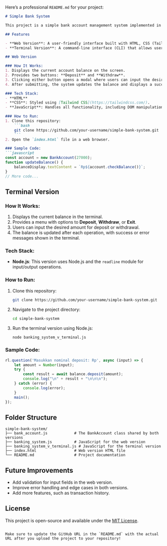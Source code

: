 Here’s a professional `README.md` for your project:

```markdown
# Simple Bank System

This project is a simple bank account management system implemented in JavaScript, with two versions: a **web-based interface** and a **terminal-based interface**. It allows users to perform basic banking operations such as checking balance, making deposits, and withdrawing funds.

## Features

- **Web Version**: A user-friendly interface built with HTML, CSS (Tailwind), and JavaScript. Users can interact with the system via buttons and modal dialogs.
- **Terminal Version**: A command-line interface (CLI) that allows users to interact with the system by entering commands directly into the terminal.

## Web Version

### How It Works:
1. Displays the current account balance on the screen.
2. Provides two buttons: **Deposit** and **Withdraw**.
3. Clicking either button opens a modal where users can input the desired amount.
4. After submitting, the system updates the balance and displays a success or error message.

### Tech Stack:
- **HTML**
- **CSS**: Styled using [Tailwind CSS](https://tailwindcss.com/).
- **JavaScript**: Handles all functionality, including DOM manipulation and asynchronous operations using `Promise` and `setTimeout()`.

### How to Run:
1. Clone this repository:
    ```bash
    git clone https://github.com/your-username/simple-bank-system.git
    ```
2. Open the `index.html` file in a web browser.

### Sample Code:
```javascript
const account = new BankAccount(27000);
function updateBalance() {
    balanceDisplay.textContent = `Rp${account.checkBalance()}`;
}
// More code...
```

## Terminal Version

### How It Works:
1. Displays the current balance in the terminal.
2. Provides a menu with options to **Deposit**, **Withdraw**, or **Exit**.
3. Users can input the desired amount for deposit or withdrawal.
4. The balance is updated after each operation, with success or error messages shown in the terminal.

### Tech Stack:
- **Node.js**: This version uses Node.js and the `readline` module for input/output operations.

### How to Run:
1. Clone this repository:
    ```bash
    git clone https://github.com/your-username/simple-bank-system.git
    ```
2. Navigate to the project directory:
    ```bash
    cd simple-bank-system
    ```
3. Run the terminal version using Node.js:
    ```bash
    node banking_system_v_terminal.js
    ```

### Sample Code:
```javascript
rl.question('Masukkan nominal deposit: Rp', async (input) => {
    let amount = Number(input);
    try {
        const result = await balance.deposit(amount);
        console.log("\n" + result + "\n\n\n");
    } catch (error) {
        console.log(error);
    }
    main();
});
```

## Folder Structure

```
simple-bank-system/
├── bank_account.js            # The BankAccount class shared by both versions
├── banking_system.js          # JavaScript for the web version
├── banking_system_v_terminal.js # JavaScript for the terminal version
├── index.html                 # Web version HTML file
└── README.md                  # Project documentation
```

## Future Improvements

- Add validation for input fields in the web version.
- Improve error handling and edge cases in both versions.
- Add more features, such as transaction history.

## License

This project is open-source and available under the [MIT License](LICENSE).

```

Make sure to update the GitHub URL in the `README.md` with the actual URL after you upload the project to your repository!

